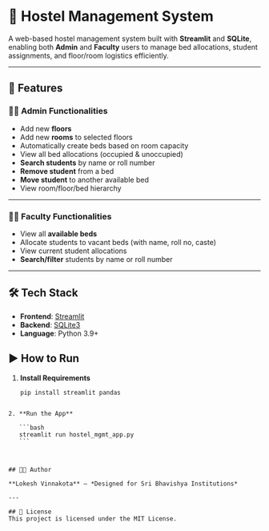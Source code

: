 # 🏨 Hostel Management System

A web-based hostel management system built with **Streamlit** and **SQLite**, enabling both **Admin** and **Faculty** users to manage bed allocations, student assignments, and floor/room logistics efficiently.

---

## 🚀 Features


### 👨‍💼 Admin Functionalities
- Add new **floors**
- Add new **rooms** to selected floors
- Automatically create beds based on room capacity
- View all bed allocations (occupied & unoccupied)
- **Search students** by name or roll number
- **Remove student** from a bed
- **Move student** to another available bed
- View room/floor/bed hierarchy

---

### 👩‍🏫 Faculty Functionalities
- View all **available beds**
- Allocate students to vacant beds (with name, roll no, caste)
- View current student allocations
- **Search/filter** students by name or roll number

---

## 🛠️ Tech Stack
- **Frontend**: [Streamlit](https://streamlit.io/)
- **Backend**: [SQLite3](https://www.sqlite.org/index.html)
- **Language**: Python 3.9+


## ▶️ How to Run

1. **Install Requirements**
   ```bash
   pip install streamlit pandas
````

2. **Run the App**

   ```bash
   streamlit run hostel_mgmt_app.py
   ```



## 🧑‍💻 Author

**Lokesh Vinnakota** – *Designed for Sri Bhavishya Institutions*

---

## 📝 License
This project is licensed under the MIT License.

